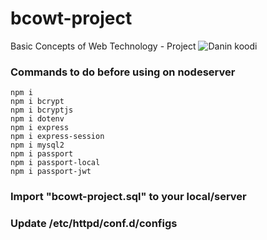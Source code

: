 # bcowt-project
Basic Concepts of Web Technology - Project
![Danin koodi](https://i.imgur.com/WftKGyG.jpg)
### Commands to do before using on nodeserver
```
npm i
npm i bcrypt
npm i bcryptjs
npm i dotenv
npm i express
npm i express-session
npm i mysql2
npm i passport
npm i passport-local
npm i passport-jwt
```
### Import "bcowt-project.sql" to your local/server
### Update /etc/httpd/conf.d/configs
